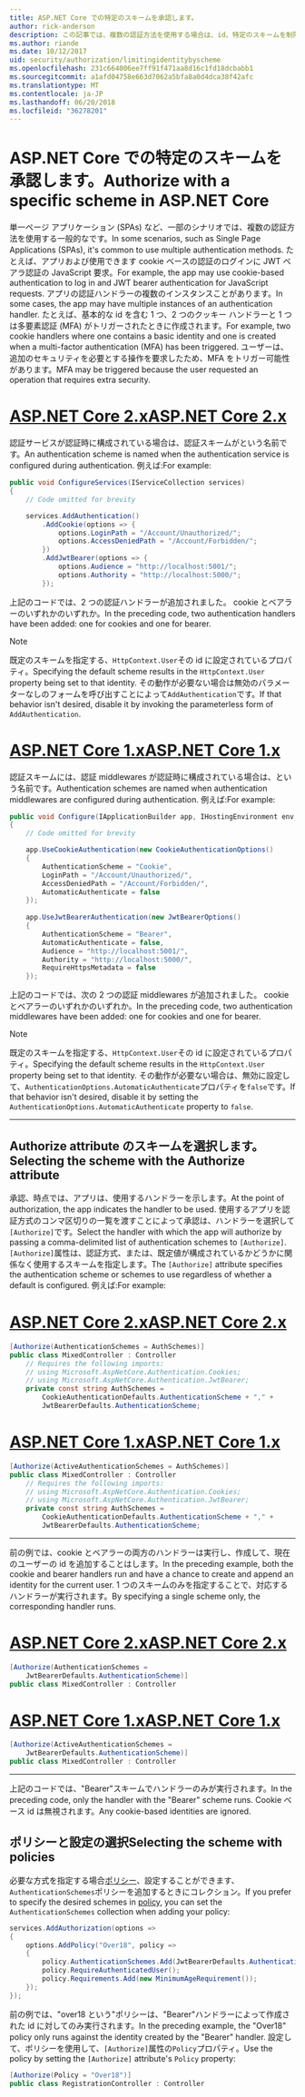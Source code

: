 ```yaml
---
title: ASP.NET Core での特定のスキームを承認します。
author: rick-anderson
description: この記事では、複数の認証方法を使用する場合は、id、特定のスキームを制限する方法について説明します。
ms.author: riande
ms.date: 10/12/2017
uid: security/authorization/limitingidentitybyscheme
ms.openlocfilehash: 231c664006ee7ff91f471aa8d16c1fd18dcbabb1
ms.sourcegitcommit: a1afd04758e663d7062a5bfa8a0d4dca38f42afc
ms.translationtype: MT
ms.contentlocale: ja-JP
ms.lasthandoff: 06/20/2018
ms.locfileid: "36278201"
---
```

# <a name="authorize-with-a-specific-scheme-in-aspnet-core"></a><span data-ttu-id="bac35-103">ASP.NET Core での特定のスキームを承認します。</span><span class="sxs-lookup"><span data-stu-id="bac35-103">Authorize with a specific scheme in ASP.NET Core</span></span>

<span data-ttu-id="bac35-104">単一ページ アプリケーション (SPAs) など、一部のシナリオでは、複数の認証方法を使用する一般的なです。</span><span class="sxs-lookup"><span data-stu-id="bac35-104">In some scenarios, such as Single Page Applications (SPAs), it's common to use multiple authentication methods.</span></span> <span data-ttu-id="bac35-105">たとえば、アプリおよび使用できます cookie ベースの認証のログインに JWT ベアラ認証の JavaScript 要求。</span><span class="sxs-lookup"><span data-stu-id="bac35-105">For example, the app may use cookie-based authentication to log in and JWT bearer authentication for JavaScript requests.</span></span> <span data-ttu-id="bac35-106">アプリの認証ハンドラーの複数のインスタンスことがあります。</span><span class="sxs-lookup"><span data-stu-id="bac35-106">In some cases, the app may have multiple instances of an authentication handler.</span></span> <span data-ttu-id="bac35-107">たとえば、基本的な id を含む 1 つ、2 つのクッキー ハンドラーと 1 つは多要素認証 (MFA) がトリガーされたときに作成されます。</span><span class="sxs-lookup"><span data-stu-id="bac35-107">For example, two cookie handlers where one contains a basic identity and one is created when a multi-factor authentication (MFA) has been triggered.</span></span> <span data-ttu-id="bac35-108">ユーザーは、追加のセキュリティを必要とする操作を要求したため、MFA をトリガー可能性があります。</span><span class="sxs-lookup"><span data-stu-id="bac35-108">MFA may be triggered because the user requested an operation that requires extra security.</span></span>

# <a name="aspnet-core-2xtabaspnetcore2x"></a>[<span data-ttu-id="bac35-109">ASP.NET Core 2.x</span><span class="sxs-lookup"><span data-stu-id="bac35-109">ASP.NET Core 2.x</span></span>](#tab/aspnetcore2x)

<span data-ttu-id="bac35-110">認証サービスが認証時に構成されている場合は、認証スキームがという名前です。</span><span class="sxs-lookup"><span data-stu-id="bac35-110">An authentication scheme is named when the authentication service is configured during authentication.</span></span> <span data-ttu-id="bac35-111">例えば:</span><span class="sxs-lookup"><span data-stu-id="bac35-111">For example:</span></span>

```csharp
public void ConfigureServices(IServiceCollection services)
{
    // Code omitted for brevity

    services.AddAuthentication()
        .AddCookie(options => {
            options.LoginPath = "/Account/Unauthorized/";
            options.AccessDeniedPath = "/Account/Forbidden/";
        })
        .AddJwtBearer(options => {
            options.Audience = "http://localhost:5001/";
            options.Authority = "http://localhost:5000/";
        });
```

<span data-ttu-id="bac35-112">上記のコードでは、2 つの認証ハンドラーが追加されました。 cookie とベアラーのいずれかのいずれか。</span><span class="sxs-lookup"><span data-stu-id="bac35-112">In the preceding code, two authentication handlers have been added: one for cookies and one for bearer.</span></span>

>[!NOTE]
><span data-ttu-id="bac35-113">既定のスキームを指定する、`HttpContext.User`その id に設定されているプロパティ。</span><span class="sxs-lookup"><span data-stu-id="bac35-113">Specifying the default scheme results in the `HttpContext.User` property being set to that identity.</span></span> <span data-ttu-id="bac35-114">その動作が必要ない場合は無効のパラメーターなしのフォームを呼び出すことによって`AddAuthentication`です。</span><span class="sxs-lookup"><span data-stu-id="bac35-114">If that behavior isn't desired, disable it by invoking the parameterless form of `AddAuthentication`.</span></span>

# <a name="aspnet-core-1xtabaspnetcore1x"></a>[<span data-ttu-id="bac35-115">ASP.NET Core 1.x</span><span class="sxs-lookup"><span data-stu-id="bac35-115">ASP.NET Core 1.x</span></span>](#tab/aspnetcore1x)

<span data-ttu-id="bac35-116">認証スキームには、認証 middlewares が認証時に構成されている場合は、という名前です。</span><span class="sxs-lookup"><span data-stu-id="bac35-116">Authentication schemes are named when authentication middlewares are configured during authentication.</span></span> <span data-ttu-id="bac35-117">例えば:</span><span class="sxs-lookup"><span data-stu-id="bac35-117">For example:</span></span>

```csharp
public void Configure(IApplicationBuilder app, IHostingEnvironment env, ILoggerFactory loggerFactory)
{
    // Code omitted for brevity

    app.UseCookieAuthentication(new CookieAuthenticationOptions()
    {
        AuthenticationScheme = "Cookie",
        LoginPath = "/Account/Unauthorized/",
        AccessDeniedPath = "/Account/Forbidden/",
        AutomaticAuthenticate = false
    });
    
    app.UseJwtBearerAuthentication(new JwtBearerOptions()
    {
        AuthenticationScheme = "Bearer",
        AutomaticAuthenticate = false,
        Audience = "http://localhost:5001/",
        Authority = "http://localhost:5000/",
        RequireHttpsMetadata = false
    });
```

<span data-ttu-id="bac35-118">上記のコードでは、次の 2 つの認証 middlewares が追加されました。 cookie とベアラーのいずれかのいずれか。</span><span class="sxs-lookup"><span data-stu-id="bac35-118">In the preceding code, two authentication middlewares have been added: one for cookies and one for bearer.</span></span>

>[!NOTE]
><span data-ttu-id="bac35-119">既定のスキームを指定する、`HttpContext.User`その id に設定されているプロパティ。</span><span class="sxs-lookup"><span data-stu-id="bac35-119">Specifying the default scheme results in the `HttpContext.User` property being set to that identity.</span></span> <span data-ttu-id="bac35-120">その動作が必要ない場合は、無効に設定して、`AuthenticationOptions.AutomaticAuthenticate`プロパティを`false`です。</span><span class="sxs-lookup"><span data-stu-id="bac35-120">If that behavior isn't desired, disable it by setting the `AuthenticationOptions.AutomaticAuthenticate` property to `false`.</span></span>

---

## <a name="selecting-the-scheme-with-the-authorize-attribute"></a><span data-ttu-id="bac35-121">Authorize attribute のスキームを選択します。</span><span class="sxs-lookup"><span data-stu-id="bac35-121">Selecting the scheme with the Authorize attribute</span></span>

<span data-ttu-id="bac35-122">承認、時点では、アプリは、使用するハンドラーを示します。</span><span class="sxs-lookup"><span data-stu-id="bac35-122">At the point of authorization, the app indicates the handler to be used.</span></span> <span data-ttu-id="bac35-123">使用するアプリを認証方式のコンマ区切りの一覧を渡すことによって承認は、ハンドラーを選択して`[Authorize]`です。</span><span class="sxs-lookup"><span data-stu-id="bac35-123">Select the handler with which the app will authorize by passing a comma-delimited list of authentication schemes to `[Authorize]`.</span></span> <span data-ttu-id="bac35-124">`[Authorize]`属性は、認証方式、または、既定値が構成されているかどうかに関係なく使用するスキームを指定します。</span><span class="sxs-lookup"><span data-stu-id="bac35-124">The `[Authorize]` attribute specifies the authentication scheme or schemes to use regardless of whether a default is configured.</span></span> <span data-ttu-id="bac35-125">例えば:</span><span class="sxs-lookup"><span data-stu-id="bac35-125">For example:</span></span>

# <a name="aspnet-core-2xtabaspnetcore2x"></a>[<span data-ttu-id="bac35-126">ASP.NET Core 2.x</span><span class="sxs-lookup"><span data-stu-id="bac35-126">ASP.NET Core 2.x</span></span>](#tab/aspnetcore2x)

```csharp
[Authorize(AuthenticationSchemes = AuthSchemes)]
public class MixedController : Controller
    // Requires the following imports:
    // using Microsoft.AspNetCore.Authentication.Cookies;
    // using Microsoft.AspNetCore.Authentication.JwtBearer;
    private const string AuthSchemes =
        CookieAuthenticationDefaults.AuthenticationScheme + "," +
        JwtBearerDefaults.AuthenticationScheme;
```

# <a name="aspnet-core-1xtabaspnetcore1x"></a>[<span data-ttu-id="bac35-127">ASP.NET Core 1.x</span><span class="sxs-lookup"><span data-stu-id="bac35-127">ASP.NET Core 1.x</span></span>](#tab/aspnetcore1x)

```csharp
[Authorize(ActiveAuthenticationSchemes = AuthSchemes)]
public class MixedController : Controller
    // Requires the following imports:
    // using Microsoft.AspNetCore.Authentication.Cookies;
    // using Microsoft.AspNetCore.Authentication.JwtBearer;
    private const string AuthSchemes =
        CookieAuthenticationDefaults.AuthenticationScheme + "," +
        JwtBearerDefaults.AuthenticationScheme;
```

---

<span data-ttu-id="bac35-128">前の例では、cookie とベアラーの両方のハンドラーは実行し、作成して、現在のユーザーの id を追加することはします。</span><span class="sxs-lookup"><span data-stu-id="bac35-128">In the preceding example, both the cookie and bearer handlers run and have a chance to create and append an identity for the current user.</span></span> <span data-ttu-id="bac35-129">1 つのスキームのみを指定することで、対応するハンドラーが実行されます。</span><span class="sxs-lookup"><span data-stu-id="bac35-129">By specifying a single scheme only, the corresponding handler runs.</span></span>

# <a name="aspnet-core-2xtabaspnetcore2x"></a>[<span data-ttu-id="bac35-130">ASP.NET Core 2.x</span><span class="sxs-lookup"><span data-stu-id="bac35-130">ASP.NET Core 2.x</span></span>](#tab/aspnetcore2x)

```csharp
[Authorize(AuthenticationSchemes = 
    JwtBearerDefaults.AuthenticationScheme)]
public class MixedController : Controller
```

# <a name="aspnet-core-1xtabaspnetcore1x"></a>[<span data-ttu-id="bac35-131">ASP.NET Core 1.x</span><span class="sxs-lookup"><span data-stu-id="bac35-131">ASP.NET Core 1.x</span></span>](#tab/aspnetcore1x)

```csharp
[Authorize(ActiveAuthenticationSchemes = 
    JwtBearerDefaults.AuthenticationScheme)]
public class MixedController : Controller
```

---

<span data-ttu-id="bac35-132">上記のコードでは、"Bearer"スキームでハンドラーのみが実行されます。</span><span class="sxs-lookup"><span data-stu-id="bac35-132">In the preceding code, only the handler with the "Bearer" scheme runs.</span></span> <span data-ttu-id="bac35-133">Cookie ベース id は無視されます。</span><span class="sxs-lookup"><span data-stu-id="bac35-133">Any cookie-based identities are ignored.</span></span>

## <a name="selecting-the-scheme-with-policies"></a><span data-ttu-id="bac35-134">ポリシーと設定の選択</span><span class="sxs-lookup"><span data-stu-id="bac35-134">Selecting the scheme with policies</span></span>

<span data-ttu-id="bac35-135">必要な方式を指定する場合[ポリシー](xref:security/authorization/policies)、設定することができます、`AuthenticationSchemes`ポリシーを追加するときにコレクション。</span><span class="sxs-lookup"><span data-stu-id="bac35-135">If you prefer to specify the desired schemes in [policy](xref:security/authorization/policies), you can set the `AuthenticationSchemes` collection when adding your policy:</span></span>

```csharp
services.AddAuthorization(options =>
{
    options.AddPolicy("Over18", policy =>
    {
        policy.AuthenticationSchemes.Add(JwtBearerDefaults.AuthenticationScheme);
        policy.RequireAuthenticatedUser();
        policy.Requirements.Add(new MinimumAgeRequirement());
    });
});
```

<span data-ttu-id="bac35-136">前の例では、"over18 という"ポリシーは、"Bearer"ハンドラーによって作成された id に対してのみ実行されます。</span><span class="sxs-lookup"><span data-stu-id="bac35-136">In the preceding example, the "Over18" policy only runs against the identity created by the "Bearer" handler.</span></span> <span data-ttu-id="bac35-137">設定して、ポリシーを使用して、`[Authorize]`属性の`Policy`プロパティ。</span><span class="sxs-lookup"><span data-stu-id="bac35-137">Use the policy by setting the `[Authorize]` attribute's `Policy` property:</span></span>

```csharp
[Authorize(Policy = "Over18")]
public class RegistrationController : Controller
```
